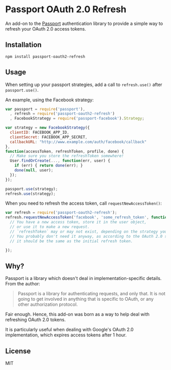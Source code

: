 # Passport OAuth 2.0 Refresh

An add-on to the [Passport](http://passportjs.org) authentication library to provide a simple way to refresh your OAuth 2.0 access tokens.

## Installation

```
npm install passport-oauth2-refresh
```

## Usage

When setting up your passport strategies, add a call to `refresh.use()` after `passport.use()`.

An example, using the Facebook strategy:

``` js
var passport = require('passport'),
  , refresh = require('passport-oauth2-refresh')
  , FacebookStrategy = require('passport-facebook').Strategy;

var strategy = new FacebookStrategy({
  clientID: FACEBOOK_APP_ID,
  clientSecret: FACEBOOK_APP_SECRET,
  callbackURL: "http://www.example.com/auth/facebook/callback"
},
function(accessToken, refreshToken, profile, done) {
  // Make sure you store the refreshToken somewhere!
  User.findOrCreate(..., function(err, user) {
    if (err) { return done(err); }
    done(null, user);
  });
});

passport.use(strategy);
refresh.use(strategy);
```

When you need to refresh the access token, call `requestNewAccessToken()`:

``` js
var refresh = require('passport-oauth2-refresh');
refresh.requestNewAccessToken('facebook', 'some_refresh_token', function(err, accessToken, refreshToken) {
  // You have a new access token, store it in the user object,
  // or use it to make a new request.
  // `refreshToken` may or may not exist, depending on the strategy you are using.
  // You probably don't need it anyway, as according to the OAuth 2.0 spec,
  // it should be the same as the initial refresh token.

});

```

## Why?

Passport is a library which doesn't deal in implementation-specific details. From the author:

> Passport is a library for authenticating requests, and only that. It is not going to get involved in anything that is specific to OAuth, or any other authorization protocol.

Fair enough. Hence, this add-on was born as a way to help deal with refreshing OAuth 2.0 tokens.

It is particularly useful when dealing with Google's OAuth 2.0 implementation, which expires access tokens after 1 hour.

## License

MIT